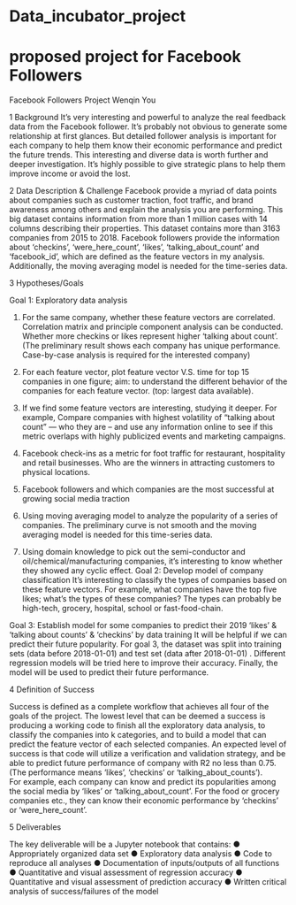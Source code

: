 # Data_incubator_project
# proposed project for Facebook Followers

Facebook Followers Project
Wenqin You

1	Background
It’s very interesting and powerful to analyze the real feedback data from the Facebook follower. It’s probably not obvious to generate some relationship at first glances. But detailed follower analysis is important for each company to help them know their economic performance and predict the future trends. This interesting and diverse data is worth further and deeper investigation. It’s highly possible to give strategic plans to help them improve income or avoid the lost. 

2	Data Description & Challenge
Facebook provide a myriad of data points about companies such as customer traction, foot traffic, and brand awareness among others and explain the analysis you are performing.
This big dataset contains information from more than 1 million cases with 14 columns describing their properties. This dataset contains more than 3163 companies from 2015 to 2018. Facebook followers provide the information about ‘checkins’, ‘were_here_count’, ‘likes’, ‘talking_about_count’ and ‘facebook_id’, which are defined as the feature vectors in my analysis. Additionally, the moving averaging model is needed for the time-series data. 

3	Hypotheses/Goals

Goal 1: Exploratory data analysis
1.	For the same company, whether these feature vectors are correlated. Correlation matrix and principle component analysis can be conducted. Whether more checkins or likes represent higher ‘talking about count’. 
(The preliminary result shows each company has unique performance. Case-by-case analysis is required for the interested company)

2.	For each feature vector, plot feature vector V.S. time for top 15 companies in one figure; aim: to understand the different behavior of the companies for each feature vector. (top: largest data available). 

3.	If we find some feature vectors are interesting, studying it deeper. For example, Compare companies with highest volatility of “talking about count” — who they are – and use any information online to see if this metric overlaps with highly publicized events and marketing campaigns.

4.	Facebook check-ins as a metric for foot traffic for restaurant, hospitality and retail businesses. Who are the winners in attracting customers to physical locations.

5.	Facebook followers and which companies are the most successful at growing social media traction

6.	Using moving averaging model to analyze the popularity of a series of companies. The preliminary curve is not smooth and the moving averaging model is needed for this time-series data. 

7.	Using domain knowledge to pick out the semi-conductor and oil/chemical/manufacturing companies, it’s interesting to know whether they showed any cyclic effect. 
Goal 2: Develop model of company classification
It’s interesting to classify the types of companies based on these feature vectors. For example, what companies have the top five likes; what’s the types of these companies? The types can probably be high-tech, grocery, hospital, school or fast-food-chain.

Goal 3: Establish model for some companies to predict their 2019 ‘likes’ & ‘talking about counts’ & ‘checkins’ by data training
It will be helpful if we can predict their future popularity. For goal 3, the dataset was split into training sets (data before 2018-01-01) and test set (data after 2018-01-01) . Different regression models will be tried here to improve their accuracy. Finally, the model will be used to predict their future performance. 


4	Definition of Success

Success is defined as a complete workflow that achieves all four of the goals of the project. The lowest level that can be deemed a success is producing a working code to finish all the exploratory data analysis, to classify the companies into k categories, and to build a model that can predict the feature vector of each selected companies. An expected level of success is that code will utilize a verification and validation strategy, and be able to predict future performance of company with R2 no less than 0.75.  (The performance means ‘likes’, ‘checkins’ or ‘talking_about_counts’).  
For example, each company can know and predict its popularities among the social media by ‘likes’ or ‘talking_about_count’. For the food or grocery companies etc., they can know their economic performance by ‘checkins’ or ‘were_here_count’. 

5	Deliverables

The key deliverable will be a Jupyter notebook that contains:
●	Appropriately organized data set
●	Exploratory data analysis
●	Code to reproduce all analyses
●	Documentation of inputs/outputs of all functions
●	Quantitative and visual assessment of regression accuracy
●	Quantitative and visual assessment of prediction accuracy
●	Written critical analysis of success/failures of the model
